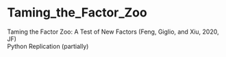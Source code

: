# Taming_the_Factor_Zoo
Taming the Factor Zoo: A Test of New Factors (Feng, Giglio, and Xiu, 2020, JF) \
Python Replication (partially)
